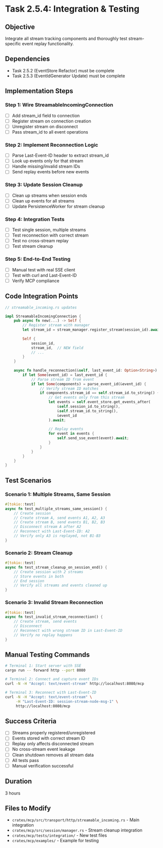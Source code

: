 # Task 2.5.4: Integration & Testing

## Objective
Integrate all stream tracking components and thoroughly test stream-specific event replay functionality.

## Dependencies
- Task 2.5.2 (EventStore Refactor) must be complete
- Task 2.5.3 (EventIdGenerator Update) must be complete

## Implementation Steps

### Step 1: Wire StreamableIncomingConnection
- [ ] Add stream_id field to connection
- [ ] Register stream on connection creation
- [ ] Unregister stream on disconnect
- [ ] Pass stream_id to all event operations

### Step 2: Implement Reconnection Logic
- [ ] Parse Last-Event-ID header to extract stream_id
- [ ] Look up events only for that stream
- [ ] Handle missing/invalid stream IDs
- [ ] Send replay events before new events

### Step 3: Update Session Cleanup
- [ ] Clean up streams when session ends
- [ ] Clean up events for all streams
- [ ] Update PersistenceWorker for stream cleanup

### Step 4: Integration Tests
- [ ] Test single session, multiple streams
- [ ] Test reconnection with correct stream
- [ ] Test no cross-stream replay
- [ ] Test stream cleanup

### Step 5: End-to-End Testing
- [ ] Manual test with real SSE client
- [ ] Test with curl and Last-Event-ID
- [ ] Verify MCP compliance

## Code Integration Points

```rust
// streamable_incoming.rs updates

impl StreamableIncomingConnection {
    pub async fn new(...) -> Self {
        // Register stream with manager
        let stream_id = stream_manager.register_stream(session_id).await;
        
        Self {
            session_id,
            stream_id,  // NEW field
            // ...
        }
    }
    
    async fn handle_reconnection(&self, last_event_id: Option<String>) {
        if let Some(event_id) = last_event_id {
            // Parse stream ID from event
            if let Some(components) = parse_event_id(&event_id) {
                // Verify stream ID matches
                if components.stream_id == self.stream_id.to_string() {
                    // Get events only from this stream
                    let events = self.event_store.get_events_after(
                        &self.session_id.to_string(),
                        &self.stream_id.to_string(),
                        &event_id
                    ).await;
                    
                    // Replay events
                    for event in events {
                        self.send_sse_event(event).await;
                    }
                }
            }
        }
    }
}
```

## Test Scenarios

### Scenario 1: Multiple Streams, Same Session
```rust
#[tokio::test]
async fn test_multiple_streams_same_session() {
    // Create session
    // Create stream A, send events A1, A2, A3
    // Create stream B, send events B1, B2, B3
    // Disconnect stream A after A2
    // Reconnect with Last-Event-ID: A2
    // Verify only A3 is replayed, not B1-B3
}
```

### Scenario 2: Stream Cleanup
```rust
#[tokio::test]
async fn test_stream_cleanup_on_session_end() {
    // Create session with 2 streams
    // Store events in both
    // End session
    // Verify all streams and events cleaned up
}
```

### Scenario 3: Invalid Stream Reconnection
```rust
#[tokio::test]
async fn test_invalid_stream_reconnection() {
    // Create stream, send events
    // Disconnect
    // Reconnect with wrong stream ID in Last-Event-ID
    // Verify no replay happens
}
```

## Manual Testing Commands

```bash
# Terminal 1: Start server with SSE
cargo run -- forward http --port 8080

# Terminal 2: Connect and capture event IDs
curl -N -H "Accept: text/event-stream" http://localhost:8080/mcp

# Terminal 3: Reconnect with Last-Event-ID
curl -N -H "Accept: text/event-stream" \
     -H "Last-Event-ID: session-stream-node-msg-1" \
     http://localhost:8080/mcp
```

## Success Criteria
- [ ] Streams properly registered/unregistered
- [ ] Events stored with correct stream ID
- [ ] Replay only affects disconnected stream
- [ ] No cross-stream event leakage
- [ ] Clean shutdown removes all stream data
- [ ] All tests pass
- [ ] Manual verification successful

## Duration
3 hours

## Files to Modify
- `crates/mcp/src/transport/http/streamable_incoming.rs` - Main integration
- `crates/mcp/src/session/manager.rs` - Stream cleanup integration
- `crates/mcp/tests/integration/` - New test files
- `crates/mcp/examples/` - Example for testing